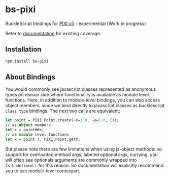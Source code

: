 # bs-pixi
BuckleScript bindings for [PIXI v5](https://github.com/pixijs) - experimental (Work in progress)

Refer to [documentation](https://ambientlight.github.io/bs-pixi) for existing coverage.

## Installation

```bash
npm install bs-pixi
```

## About Bindings

You would commonly see javascript classes represented as anonymous types on reason side where functionality is available as module level functions. Here, in addition to module-level bindings, you can also access object members, since we bind directly to javascript classes as bucklescript `class type` bindings. The next two calls are equivalent:

```ocaml
let point = PIXI.Point.create(~x=1.0, ~y=5.0, ());
// as object members
let x = point##x;
// as module level functions
let x = point |. PIXI.Point.getX;
```

But please note there are few limitations when using js-object methods: no support for overloaded method args, labeled optional args, currying, you will often see optionals arguments are commonly wrapped into `Js.Undefined.t` for this reason. So documentation will explicitly recommend you to use module-level conterpart.
